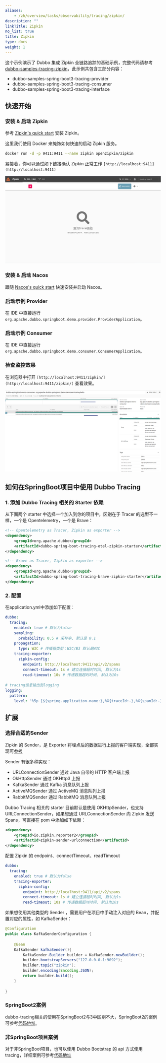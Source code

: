 ```yaml
---
aliases:
    - /zh/overview/tasks/observability/tracing/zipkin/
description: ""
linkTitle: Zipkin
no_list: true
title: Zipkin
type: docs
weight: 1
---
```


这个示例演示了 Dubbo 集成 Zipkin 全链路追踪的基础示例，完整代码请参考 <a href="https://github.com/apache/dubbo-samples/tree/master/4-governance/dubbo-samples-spring-boot3-tracing" target="_blank">dubbo-samples-tracing-zipkin</a>，此示例共包含三部分内容：

* dubbo-samples-spring-boot3-tracing-provider
* dubbo-samples-spring-boot3-tracing-consumer
* dubbo-samples-spring-boot3-tracing-interface

## 快速开始

### 安装 & 启动 Zipkin

参考 [Zipkin's quick start](https://zipkin.io/pages/quickstart.html) 安装 Zipkin。

这里我们使用 Docker 来掩饰如何快速的启动 Zipkin 服务。

```bash
docker run -d -p 9411:9411 --name zipkin openzipkin/zipkin
```

紧接着，你可以通过如下链接确认 Zipkin 正常工作 `[http://localhost:9411](http://localhost:9411)`

![zipkin_home](/imgs/v3/tasks/observability/tracing/zipkin_home.png)

### 安装 & 启动 Nacos

跟随 [Nacos's quick start](https://nacos.io/zh-cn/docs/v2/quickstart/quick-start.html) 快速安装并启动 Nacos。

### 启动示例 Provider

在 IDE 中直接运行 `org.apache.dubbo.springboot.demo.provider.ProviderApplication`。

### 启动示例 Consumer

在 IDE 中直接运行 `org.apache.dubbo.springboot.demo.consumer.ConsumerApplication`。

### 检查监控效果

在浏览器中打开 `[http://localhost:9411/zipkin/](http://localhost:9411/zipkin/)` 查看效果。

![zipkin.png](/imgs/v3/tasks/observability/tracing/zipkin.png)

## 如何在SpringBoot项目中使用 Dubbo Tracing

### 1. 添加 Dubbo Tracing 相关的 Starter 依赖

从下面两个 starter 中选择一个加入到你的项目中，区别在于 Tracer 的选型不一样，一个是 Opentelemetry，一个是 Brave：

```xml
<!-- Opentelemetry as Tracer, Zipkin as exporter -->
<dependency>
    <groupId>org.apache.dubbo</groupId>
    <artifactId>dubbo-spring-boot-tracing-otel-zipkin-starter</artifactId>
</dependency>
```

```xml
<!-- Brave as Tracer, Zipkin as exporter -->
<dependency>
    <groupId>org.apache.dubbo</groupId>
    <artifactId>dubbo-spring-boot-tracing-brave-zipkin-starter</artifactId>
</dependency>
```

### 2. 配置

在application.yml中添加如下配置：

```yaml
dubbo:
  tracing:
    enabled: true # 默认为false
    sampling:
      probability: 0.5 # 采样率, 默认是 0.1
    propagation:
      type: W3C # 传播器类型：W3C/B3 默认是W3C
    tracing-exporter:
      zipkin-config:
        endpoint: http://localhost:9411/api/v2/spans
        connect-timeout: 1s # 建立连接超时时间, 默认为1s
        read-timeout: 10s # 传递数据超时时间, 默认为10s

# tracing信息输出到logging
logging:
  pattern:
    level: '%5p [${spring.application.name:},%X{traceId:-},%X{spanId:-}]'
```

## 扩展

### 选择合适的Sender

Zipkin 的 Sender，是 Exporter 将埋点后的数据进行上报的客户端实现，全部实现可[参考](https://github.com/openzipkin/zipkin-reporter-java)

Sender 有很多种实现：

* URLConnectionSender 通过 Java 自带的 HTTP 客户端上报
* OkHttpSender 通过 OKHttp3 上报
* KafkaSender 通过 Kafka 消息队列上报
* ActiveMQSender 通过 ActiveMQ 消息队列上报
* RabbitMQSender 通过 RabbitMQ 消息队列上报

Dubbo Tracing 相关的 starter 目前默认是使用 OKHttpSender，也支持 URLConnectionSender，如果想通过 URLConnectionSender 向 Zipkin 发送 Spans，可直接在 pom 中添加如下依赖：

```xml
<dependency>
    <groupId>io.zipkin.reporter2</groupId>
    <artifactId>zipkin-sender-urlconnection</artifactId>
</dependency>
```

配置 Zipkin 的 endpoint、connectTimeout、readTimeout

```yaml
dubbo:
  tracing:
    enabled: true # 默认为false
    tracing-exporter:
      zipkin-config:
        endpoint: http://localhost:9411/api/v2/spans
        connect-timeout: 1s # 建立连接超时时间, 默认为1s
        read-timeout: 10s # 传递数据超时时间, 默认为10s
```

如果想使用其他类型的 Sender ，需要用户在项目中手动注入对应的 Bean，并配置对应的属性，如 KafkaSender：

```java
@Configuration
public class KafkaSenderConfiguration {

    @Bean
    KafkaSender kafkaSender(){
        KafkaSender.Builder builder = KafkaSender.newBuilder();
        builder.bootstrapServers("127.0.0.0.1:9092");
        builder.topic("zipkin");
        builder.encoding(Encoding.JSON);
        return builder.build();
    }

}
```

### SpringBoot2案例

dubbo-tracing相关的使用在SpringBoot2与3中区别不大，SpringBoot2的案例可参考[代码地址](https://github.com/conghuhu/dubbo-samples/tree/master/4-governance/dubbo-samples-tracing/dubbo-samples-spring-boot-tracing-zipkin)。

### 非SpringBoot项目案例

对于非SpringBoot项目，也可以使用 Dubbo Bootstrap 的 api 方式使用 tracing，详细案例可参考[代码地址](https://github.com/conghuhu/dubbo-samples/tree/master/4-governance/dubbo-samples-tracing/dubbo-sample-api-tracing-otel-zipkin)
